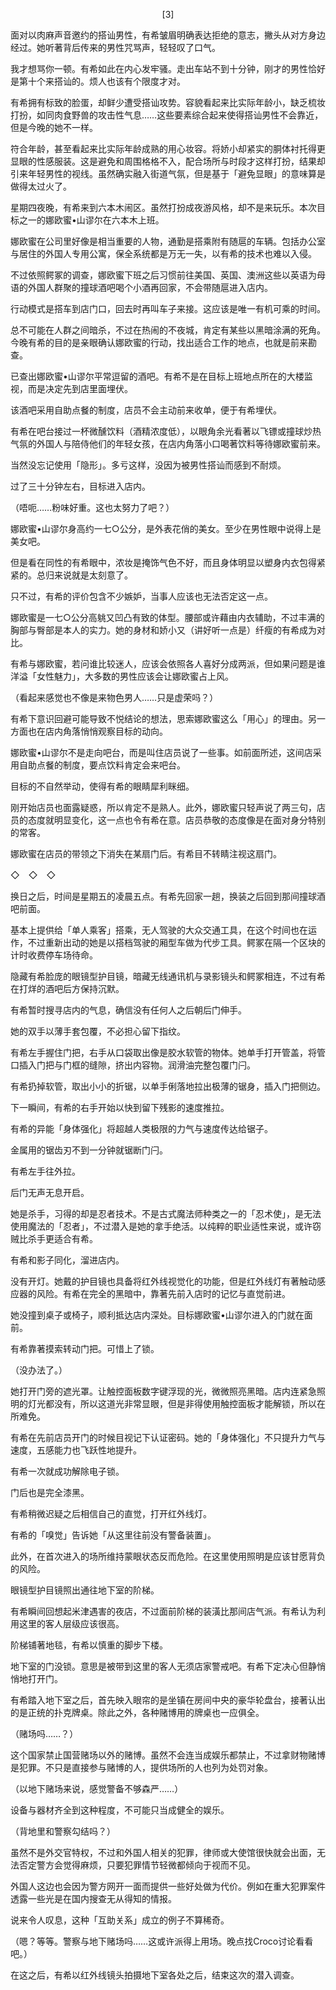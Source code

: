 <p align="center">[3]</p>

面对以肉麻声音邀约的搭讪男性，有希皱眉明确表达拒绝的意志，撇头从对方身边经过。她听著背后传来的男性咒骂声，轻轻叹了口气。

我才想骂你一顿。有希如此在内心发牢骚。走出车站不到十分钟，刚才的男性恰好是第十个来搭讪的。烦人也该有个限度才对。

有希拥有标致的脸蛋，却鲜少遭受搭讪攻势。容貌看起来比实际年龄小，缺乏梳妆打扮，如同肉食野兽的攻击性气息……这些要素综合起来使得搭讪男性不会靠近，但是今晚的她不一样。

符合年龄，甚至看起来比实际年龄成熟的用心妆容。将娇小却紧实的胴体衬托得更显眼的性感服装。这是避免和周围格格不入，配合场所与时段才这样打扮，结果却引来年轻男性的视线。虽然确实融入街道气氛，但是基于「避免显眼」的意味算是做得太过火了。

星期四夜晚，有希来到六本木闹区。虽然打扮成夜游风格，却不是来玩乐。本次目标之一的娜欧蜜•山谬尔在六本木上班。

娜欧蜜在公司里好像是相当重要的人物，通勤是搭乘附有随扈的车辆。包括办公室与居住的外国人专用公寓，保全系统都是万无一失，以有希的技术也难以入侵。

不过依照鳄冢的调查，娜欧蜜下班之后习惯前往美国、英国、澳洲这些以英语为母语的外国人群聚的撞球酒吧喝个小酒再回家，不会带随扈进入店内。

行动模式是搭车到店门口，回去时再叫车子来接。这应该是唯一有机可乘的时间。

总不可能在人群之间暗杀，不过在热闹的不夜城，肯定有某些以黑暗涂满的死角。今晚有希的目的是亲眼确认娜欧蜜的行动，找出适合工作的地点，也就是前来勘查。

已查出娜欧蜜•山谬尔平常逗留的酒吧。有希不是在目标上班地点所在的大楼监视，而是决定先到店里面埋伏。

该酒吧采用自助点餐的制度，店员不会主动前来收单，便于有希埋伏。

有希在吧台接过一杯微醺饮料（酒精浓度低），以眼角余光看著以飞镖或撞球炒热气氛的外国人与陪侍他们的年轻女孩，在店内角落小口喝著饮料等待娜欧蜜前来。

当然没忘记使用「隐形」。多亏这样，没因为被男性搭讪而感到不耐烦。

过了三十分钟左右，目标进入店内。

（唔呃……粉味好重。这也太努力了吧？）

娜欧蜜•山谬尔身高约一七○公分，是外表花俏的美女。至少在男性眼中说得上是美女吧。

但是看在同性的有希眼中，浓妆是掩饰气色不好，而且身体明显以塑身内衣包得紧紧的。总归来说就是太刻意了。

只不过，有希的评价包含不少嫉妒，当事人应该也无法否定这一点。

娜欧蜜是一七○公分高䠷又凹凸有致的体型。腰部或许藉由内衣辅助，不过丰满的胸部与臀部是本人的实力。她的身材和娇小又（讲好听一点是）纤瘦的有希成为对比。

有希与娜欧蜜，若问谁比较迷人，应该会依照各人喜好分成两派，但如果问题是谁洋溢「女性魅力」，大多数的男性应该会让娜欧蜜占上风。

（看起来感觉也不像是来物色男人……只是虚荣吗？）

有希下意识回避可能导致不悦结论的想法，思索娜欧蜜这么「用心」的理由。另一方面也在店内角落悄悄观察目标的动向。

娜欧蜜•山谬尔不是走向吧台，而是叫住店员说了一些事。如前面所述，这间店采用自助点餐的制度，要点饮料肯定会来吧台。

目标的不自然举动，使得有希的眼睛犀利眯细。

刚开始店员也面露疑惑，所以肯定不是熟人。此外，娜欧蜜只轻声说了两三句，店员的态度就明显变化，这一点也令有希在意。店员恭敬的态度像是在面对身分特别的常客。

娜欧蜜在店员的带领之下消失在某扇门后。有希目不转睛注视这扇门。

◇　◇　◇

换日之后，时间是星期五的凌晨五点。有希先回家一趟，换装之后回到那间撞球酒吧前面。

基本上提供给「单人乘客」搭乘，无人驾驶的大众交通工具，在这个时间也在运作，不过重新出动的她是以搭档驾驶的厢型车做为代步工具。鳄冢在隔一个区块的计时收费停车场待命。

隐藏有希脸庞的眼镜型护目镜，暗藏无线通讯机与录影镜头和鳄冢相连，不过有希在打烊的酒吧后方保持沉默。

有希暂时搜寻店内的气息，确信没有任何人之后朝后门伸手。

她的双手以薄手套包覆，不必担心留下指纹。

有希左手握住门把，右手从口袋取出像是胶水软管的物体。她单手打开管盖，将管口插入门把与门框的缝隙，挤出内容物。润滑油完整包覆门闩。

有希扔掉软管，取出小小的折锯，以单手俐落地拉出极薄的锯身，插入门把侧边。

下一瞬间，有希的右手开始以快到留下残影的速度推拉。

有希的异能「身体强化」将超越人类极限的力气与速度传达给锯子。

金属用的锯齿刃不到一分钟就锯断门闩。

有希左手往外拉。

后门无声无息开启。

她是杀手，习得的却是忍者技术。不是古式魔法师种类之一的「忍术使」，是无法使用魔法的「忍者」，不过潜入是她的拿手绝活。以纯粹的职业适性来说，或许窃贼比杀手更适合有希。

有希和影子同化，溜进店内。

没有开灯。她戴的护目镜也具备将红外线视觉化的功能，但是红外线灯有著触动感应器的风险。有希在完全的黑暗中，靠著先前入店时的记忆与直觉前进。

她没撞到桌子或椅子，顺利抵达店内深处。目标娜欧蜜•山谬尔进入的门就在面前。

有希靠著摸索转动门把。可惜上了锁。

（没办法了。）

她打开门旁的遮光罩。让触控面板数字键浮现的光，微微照亮黑暗。店内连紧急照明的灯光都没有，所以这道光非常显眼，但是非得使用触控面板才能解锁，所以在所难免。

有希在先前店员开门的时候目视记下认证密码。她的「身体强化」不只提升力气与速度，五感能力也飞跃性地提升。

有希一次就成功解除电子锁。

门后也是完全漆黑。

有希稍微迟疑之后相信自己的直觉，打开红外线灯。

有希的「嗅觉」告诉她「从这里往前没有警备装置」。

此外，在首次进入的场所维持蒙眼状态反而危险。在这里使用照明是应该甘愿背负的风险。

眼镜型护目镜照出通往地下室的阶梯。

有希瞬间回想起米津遇害的夜店，不过面前阶梯的装潢比那间店气派。有希认为利用这里的客人层级应该很高。

阶梯铺著地毯，有希以慎重的脚步下楼。

地下室的门没锁。意思是被带到这里的客人无须店家警戒吧。有希下定决心但静悄悄地打开门。

有希踏入地下室之后，首先映入眼帘的是坐镇在房间中央的豪华轮盘台，接著认出的是正统的扑克牌桌。除此之外，各种赌博用的牌桌也一应俱全。

（赌场吗……？）

这个国家禁止国营赌场以外的赌博。虽然不会连当成娱乐都禁止，不过拿财物赌博是犯罪。不只是直接参与赌博的人，提供场所的人也列为处罚对象。

（以地下赌场来说，感觉警备不够森严……）

设备与器材齐全到这种程度，不可能只当成健全的娱乐。

（背地里和警察勾结吗？）

虽然不是外交官特权，不过和外国人相关的犯罪，律师或大使馆很快就会出面，无法否定警方会觉得麻烦，只要犯罪情节轻微都倾向于视而不见。

外国人这边也会因为警方网开一面而提供一些好处做为代价。例如在重大犯罪案件透露一些光是在国内搜查无从得知的情报。

说来令人叹息，这种「互助关系」成立的例子不算稀奇。

（嗯？等等。警察与地下赌场吗……这或许派得上用场。晚点找Croco讨论看看吧。）

在这之后，有希以红外线镜头拍摄地下室各处之后，结束这次的潜入调查。

